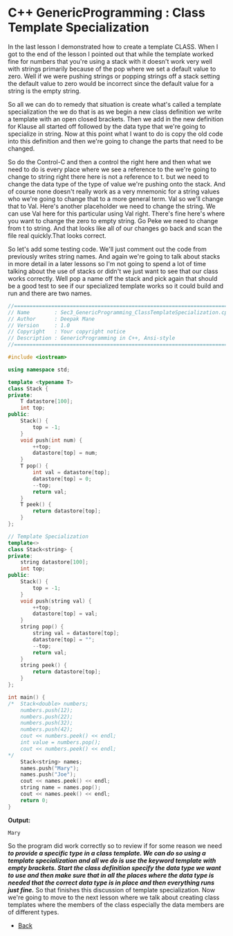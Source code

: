 # C++ GenericProgramming : Class Template Specialization

In the last lesson I demonstrated how to create a template CLASS. When I got to the end of the lesson I pointed out that while the template worked fine for numbers that you're using a stack with it doesn't work very well with strings primarily because of the pop where we set a default value to zero. Well if we were pushing strings or popping strings off a stack setting the default value to zero would be incorrect since the default value for a string is the empty string. 

So all we can do to remedy that situation is create what's called a template specialization the we do that is as we begin a new class definition we write a template with an open closed brackets. Then we add in the new definition for Klause all started off followed by the data type that we're going to specialize in string. Now at this point what I want to do is copy the old code into this definition and then we're going to change the parts that need to be changed.

So do the Control-C and then a control the right here and then what we need to do is every place where we see a reference to the we're going to change to string right there here is not a reference to t. but we need to change the data type of the type of value we're pushing onto the stack. And of course none doesn't really work as a very mnemonic for a string values who we're going to change that to a more general term. Val so we'll change that to Val. Here's another placeholder we need to change the string. We can use Val here for this particular using Val right. There's fine here's where you want to change the zero to empty string. Go Peke we need to change from t to string. And that looks like all of our changes go back and scan the file real quickly.That looks correct. 

So let's add some testing code. We'll just comment out the code from previously writes string names. And again we're going to talk about stacks in more detail in a later lessons so I'm not going to spend a lot of time talking about the use of stacks or didn't we just want to see that our class works correctly. Well pop a name off the stack and pick again that should be a good test to see if our specialized template works so it could build and run and there are two names.
```cpp
//============================================================================
// Name        : Sec3_GenericProgramming_ClassTemplateSpecialization.cpp
// Author      : Deepak Mane
// Version     : 1.0
// Copyright   : Your copyright notice
// Description : GenericProgramming in C++, Ansi-style
//============================================================================

#include <iostream>

using namespace std;

template <typename T>
class Stack {
private:
	T datastore[100];
	int top;
public:
	Stack() {
		top = -1;
	}
	void push(int num) {
		++top;
		datastore[top] = num;
	}
	T pop() {
		int val = datastore[top];
		datastore[top] = 0;
		--top;
		return val;
	}
	T peek() {
		return datastore[top];
	}
};

// Template Specialization
template<>
class Stack<string> {
private:
	string datastore[100];
	int top;
public:
	Stack() {
		top = -1;
	}
	void push(string val) {
		++top;
		datastore[top] = val;
	}
	string pop() {
		string val = datastore[top];
		datastore[top] = "";
		--top;
		return val;
	}
	string peek() {
		return datastore[top];
	}
};

int main() {
/*	Stack<double> numbers;
	numbers.push(12);
	numbers.push(22);
	numbers.push(32);
	numbers.push(42);
	cout << numbers.peek() << endl;
	int value = numbers.pop();
	cout << numbers.peek() << endl;
*/
	Stack<string> names;
	names.push("Mary");
	names.push("Joe");
	cout << names.peek() << endl;
	string name = names.pop();
	cout << names.peek() << endl;
	return 0;
}

```
__Output:__
```Joe
Mary
```
So the program did work correctly so to review if for some reason we need __*to provide a specific type in a class template. We can do so using a template specialization and all we do is use the keyword template with empty brackets. Start the class definition specify the data type we want to use and then make sure that in all the places where the data type is needed that the correct data type is in place and then everything runs just fine.*__ So that finishes this discussion of template specialization. Now we're going to move to the next lesson where we talk about creating class templates where the members of the class especially the data members are of different types.


- [Back](./README.MD)
